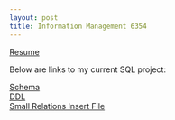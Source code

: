 ```yaml
---
layout: post
title: Information Management 6354
---
```


[Resume](https://kjaura1.github.io/SQLCode/3.html)

Below are links to my current SQL project:

[Schema](https://kjaura1.github.io/SQLCode/4.html)
<br>
[DDL](https://kjaura1.github.io/SQLCode/1.html)
<br>
[Small Relations Insert File](https://kjaura1.github.io/SQLCode/2.html)

